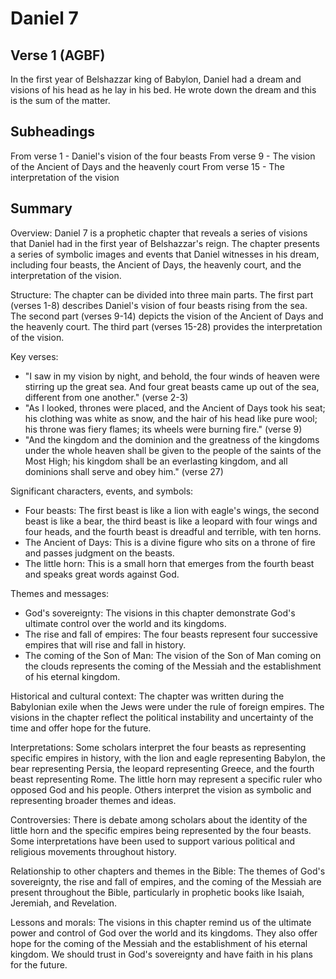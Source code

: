 # Daniel 7

## Verse 1 (AGBF)

In the first year of Belshazzar king of Babylon, Daniel had a dream and visions of his head as he lay in his bed. He wrote down the dream and this is the sum of the matter.

## Subheadings

From verse 1 - Daniel's vision of the four beasts
From verse 9 - The vision of the Ancient of Days and the heavenly court
From verse 15 - The interpretation of the vision

## Summary

Overview:
Daniel 7 is a prophetic chapter that reveals a series of visions that Daniel had in the first year of Belshazzar's reign. The chapter presents a series of symbolic images and events that Daniel witnesses in his dream, including four beasts, the Ancient of Days, the heavenly court, and the interpretation of the vision.

Structure:
The chapter can be divided into three main parts. The first part (verses 1-8) describes Daniel's vision of four beasts rising from the sea. The second part (verses 9-14) depicts the vision of the Ancient of Days and the heavenly court. The third part (verses 15-28) provides the interpretation of the vision.

Key verses:
- "I saw in my vision by night, and behold, the four winds of heaven were stirring up the great sea. And four great beasts came up out of the sea, different from one another." (verse 2-3)
- "As I looked, thrones were placed, and the Ancient of Days took his seat; his clothing was white as snow, and the hair of his head like pure wool; his throne was fiery flames; its wheels were burning fire." (verse 9)
- "And the kingdom and the dominion and the greatness of the kingdoms under the whole heaven shall be given to the people of the saints of the Most High; his kingdom shall be an everlasting kingdom, and all dominions shall serve and obey him." (verse 27)

Significant characters, events, and symbols:
- Four beasts: The first beast is like a lion with eagle's wings, the second beast is like a bear, the third beast is like a leopard with four wings and four heads, and the fourth beast is dreadful and terrible, with ten horns.
- The Ancient of Days: This is a divine figure who sits on a throne of fire and passes judgment on the beasts.
- The little horn: This is a small horn that emerges from the fourth beast and speaks great words against God.

Themes and messages:
- God's sovereignty: The visions in this chapter demonstrate God's ultimate control over the world and its kingdoms.
- The rise and fall of empires: The four beasts represent four successive empires that will rise and fall in history.
- The coming of the Son of Man: The vision of the Son of Man coming on the clouds represents the coming of the Messiah and the establishment of his eternal kingdom.

Historical and cultural context:
The chapter was written during the Babylonian exile when the Jews were under the rule of foreign empires. The visions in the chapter reflect the political instability and uncertainty of the time and offer hope for the future.

Interpretations:
Some scholars interpret the four beasts as representing specific empires in history, with the lion and eagle representing Babylon, the bear representing Persia, the leopard representing Greece, and the fourth beast representing Rome. The little horn may represent a specific ruler who opposed God and his people. Others interpret the vision as symbolic and representing broader themes and ideas.

Controversies:
There is debate among scholars about the identity of the little horn and the specific empires being represented by the four beasts. Some interpretations have been used to support various political and religious movements throughout history.

Relationship to other chapters and themes in the Bible:
The themes of God's sovereignty, the rise and fall of empires, and the coming of the Messiah are present throughout the Bible, particularly in prophetic books like Isaiah, Jeremiah, and Revelation.

Lessons and morals:
The visions in this chapter remind us of the ultimate power and control of God over the world and its kingdoms. They also offer hope for the coming of the Messiah and the establishment of his eternal kingdom. We should trust in God's sovereignty and have faith in his plans for the future.